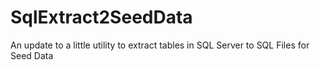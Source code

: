 # SqlExtract2SeedData
An update to a little utility to extract tables in SQL Server to SQL Files for Seed Data
